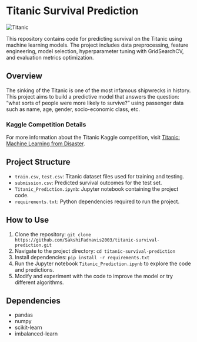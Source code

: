 # Titanic Survival Prediction

![Titanic](https://upload.wikimedia.org/wikipedia/commons/f/fd/RMS_Titanic_3.jpg)

This repository contains code for predicting survival on the Titanic using machine learning models. The project includes data preprocessing, feature engineering, model selection, hyperparameter tuning with GridSearchCV, and evaluation metrics optimization.

## Overview
The sinking of the Titanic is one of the most infamous shipwrecks in history. This project aims to build a predictive model that answers the question: “what sorts of people were more likely to survive?” using passenger data such as name, age, gender, socio-economic class, etc.

### Kaggle Competition Details
For more information about the Titanic Kaggle competition, visit [Titanic: Machine Learning from Disaster](https://www.kaggle.com/competitions/titanic/overview).

## Project Structure
- `train.csv`, `test.csv`: Titanic dataset files used for training and testing.
- `submission.csv`: Predicted survival outcomes for the test set.
- `Titanic_Prediction.ipynb`: Jupyter notebook containing the project code.
- `requirements.txt`: Python dependencies required to run the project.

## How to Use
1. Clone the repository: `git clone https://github.com/SakshiFadnavis2003/titanic-survival-prediction.git`
2. Navigate to the project directory: `cd titanic-survival-prediction`
3. Install dependencies: `pip install -r requirements.txt`
4. Run the Jupyter notebook `Titanic_Prediction.ipynb` to explore the code and predictions.
5. Modify and experiment with the code to improve the model or try different algorithms.

## Dependencies
- pandas
- numpy
- scikit-learn
- imbalanced-learn
